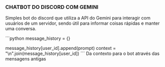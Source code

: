 ### CHATBOT DO DISCORD COM GEMINI

Simples bot do discord que utiliza a API do Gemini para interagir com usuários de um servidor, sendo útil para informar coisas
rápidas e manter uma conversa.

´´´python
message_history = {}

message_history[user_id].append(prompt)
context = "\n".join(message_history[user_id])
´´´
Da contexto para o bot através das mensagens antigas
